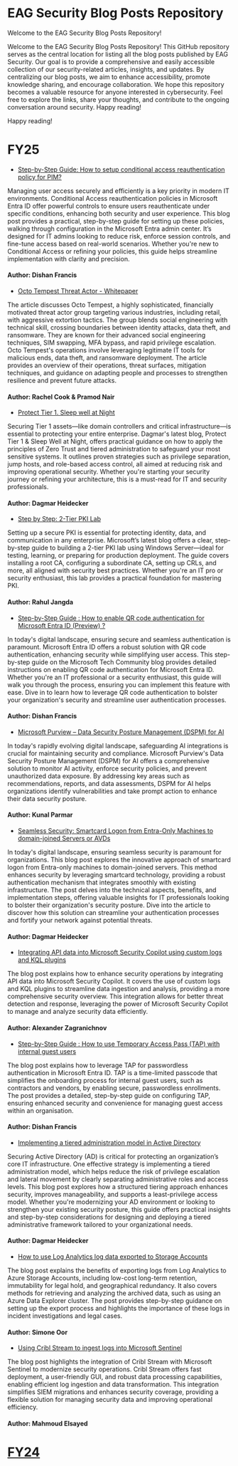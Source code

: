 # EAG Security Blog Posts Repository

Welcome to the EAG Security Blog Posts Repository!

Welcome to the EAG Security Blog Posts Repository! This GitHub repository serves as the central location for listing all the blog posts published by EAG Security. Our goal is to provide a comprehensive and easily accessible collection of our security-related articles, insights, and updates. By centralizing our blog posts, we aim to enhance accessibility, promote knowledge sharing, and encourage collaboration. We hope this repository becomes a valuable resource for anyone interested in cybersecurity. Feel free to explore the links, share your thoughts, and contribute to the ongoing conversation around security. Happy reading!

Happy reading!

# FY25

- [Step-by-Step Guide: How to setup conditional access reauthentication policy for PIM?](https://techcommunity.microsoft.com/blog/itopstalkblog/step-by-step-guide-how-to-setup-conditional-access-reauthentication-policy-for-p/4421881)

Managing user access securely and efficiently is a key priority in modern IT environments. Conditional Access reauthentication policies in Microsoft Entra ID offer powerful controls to ensure users reauthenticate under specific conditions, enhancing both security and user experience. This blog post provides a practical, step-by-step guide for setting up these policies, walking through configuration in the Microsoft Entra admin center. It’s designed for IT admins looking to reduce risk, enforce session controls, and fine-tune access based on real-world scenarios. Whether you're new to Conditional Access or refining your policies, this guide helps streamline implementation with clarity and precision.

#### Author: Dishan Francis

- [Octo Tempest Threat Actor - Whitepaper](https://github.com/microsoft/eagsecurityblog/blob/main/Octo%20Tempest%20WP%20v1.docx)

The article discusses Octo Tempest, a highly sophisticated, financially motivated threat actor group targeting various industries, including retail, with aggressive extortion tactics. The group blends social engineering with technical skill, crossing boundaries between identity attacks, data theft, and ransomware. They are known for their advanced social engineering techniques, SIM swapping, MFA bypass, and rapid privilege escalation. Octo Tempest's operations involve leveraging legitimate IT tools for malicious ends, data theft, and ransomware deployment. The article provides an overview of their operations, threat surfaces, mitigation techniques, and guidance on adapting people and processes to strengthen resilience and prevent future attacks.

#### Author: Rachel Cook & Pramod Nair

- [Protect Tier 1. Sleep well at Night](https://techcommunity.microsoft.com/blog/CoreInfrastructureandSecurityBlog/protect-tier-1-sleep-well-at-night-/4418653?previewMessage=true)

Securing Tier 1 assets—like domain controllers and critical infrastructure—is essential to protecting your entire enterprise. Dagmar's latest blog, Protect Tier 1 & Sleep Well at Night, offers practical guidance on how to apply the principles of Zero Trust and tiered administration to safeguard your most sensitive systems. It outlines proven strategies such as privilege separation, jump hosts, and role-based access control, all aimed at reducing risk and improving operational security. Whether you're starting your security journey or refining your architecture, this is a must-read for IT and security professionals.

#### Author: Dagmar Heidecker

- [Step by Step: 2-Tier PKI Lab](https://techcommunity.microsoft.com/blog/microsoft-security-blog/step-by-step-2-tier-pki-lab/4413982)

Setting up a secure PKI is essential for protecting identity, data, and communication in any enterprise. Microsoft’s latest blog offers a clear, step-by-step guide to building a 2-tier PKI lab using Windows Server—ideal for testing, learning, or preparing for production deployment. The guide covers installing a root CA, configuring a subordinate CA, setting up CRLs, and more, all aligned with security best practices. Whether you're an IT pro or security enthusiast, this lab provides a practical foundation for mastering PKI.

#### Author: Rahul Jangda

- [Step-by-Step Guide : How to enable QR code authentication for Microsoft Entra ID (Preview) ?](https://techcommunity.microsoft.com/blog/itopstalkblog/step-by-step-guide--how-to-enable-qr-code-authentication-for-microsoft-entra-id-/4393286)

In today's digital landscape, ensuring secure and seamless authentication is paramount. Microsoft Entra ID offers a robust solution with QR code authentication, enhancing security while simplifying user access. This step-by-step guide on the Microsoft Tech Community blog provides detailed instructions on enabling QR code authentication for Microsoft Entra ID. Whether you're an IT professional or a security enthusiast, this guide will walk you through the process, ensuring you can implement this feature with ease. Dive in to learn how to leverage QR code authentication to bolster your organization's security and streamline user authentication processes.

#### Author: Dishan Francis

- [Microsoft Purview – Data Security Posture Management (DSPM) for AI](https://techcommunity.microsoft.com/blog/azurepurviewblog/microsoft-purview-%E2%80%93-data-security-posture-management-dspm-for-ai/4394685)

In today's rapidly evolving digital landscape, safeguarding AI integrations is crucial for maintaining security and compliance. Microsoft Purview's Data Security Posture Management (DSPM) for AI offers a comprehensive solution to monitor AI activity, enforce security policies, and prevent unauthorized data exposure. By addressing key areas such as recommendations, reports, and data assessments, DSPM for AI helps organizations identify vulnerabilities and take prompt action to enhance their data security posture. 

#### Author: Kunal Parmar

- [Seamless Security: Smartcard Logon from Entra-Only Machines to domain-joined Servers or AVDs](https://techcommunity.microsoft.com/blog/coreinfrastructureandsecurityblog/seamless-security-smartcard-logon-from-entra-only-machines-to-domain-joined-serv/4381789)

In today's digital landscape, ensuring seamless security is paramount for organizations. This blog post explores the innovative approach of smartcard logon from Entra-only machines to domain-joined servers. This method enhances security by leveraging smartcard technology, providing a robust authentication mechanism that integrates smoothly with existing infrastructure. The post delves into the technical aspects, benefits, and implementation steps, offering valuable insights for IT professionals looking to bolster their organization's security posture. Dive into the article to discover how this solution can streamline your authentication processes and fortify your network against potential threats.

#### Author: Dagmar Heidecker

- [Integrating API data into Microsoft Security Copilot using custom logs and KQL plugins](https://techcommunity.microsoft.com/blog/microsoft-security-blog/integrating-api-data-into-microsoft-security-copilot-using-custom-logs-and-kql-p/4382024?previewMessage=true)

The blog post explains how to enhance security operations by integrating API data into Microsoft Security Copilot. It covers the use of custom logs and KQL plugins to streamline data ingestion and analysis, providing a more comprehensive security overview. This integration allows for better threat detection and response, leveraging the power of Microsoft Security Copilot to manage and analyze security data efficiently.

#### Author: Alexander Zagranichnov

- [Step-by-Step Guide : How to use Temporary Access Pass (TAP) with internal guest users](https://techcommunity.microsoft.com/blog/itopstalkblog/step-by-step-guide--how-to-use-temporary-access-pass-tap-with-internal-guest-use/4365541)

The blog post explains how to leverage TAP for passwordless authentication in Microsoft Entra ID. TAP is a time-limited passcode that simplifies the onboarding process for internal guest users, such as contractors and vendors, by enabling secure, passwordless enrollments. The post provides a detailed, step-by-step guide on configuring TAP, ensuring enhanced security and convenience for managing guest access within an organisation.

#### Author: Dishan Francis

- [Implementing a tiered administration model in Active Directory](https://blog.quest.com/implementing-a-tiered-administration-model-in-active-directory/?utm_campaign=Oktopost-MPM+BLOGS+&utm_content=Oktopost-linkedin&utm_medium=social&utm_source=linkedin)

Securing Active Directory (AD) is critical for protecting an organization’s core IT infrastructure. One effective strategy is implementing a tiered administration model, which helps reduce the risk of privilege escalation and lateral movement by clearly separating administrative roles and access levels. This blog post explores how a structured tiering approach enhances security, improves manageability, and supports a least-privilege access model. Whether you're modernizing your AD environment or looking to strengthen your existing security posture, this guide offers practical insights and step-by-step considerations for designing and deploying a tiered administrative framework tailored to your organizational needs.

#### Author: Dagmar Heidecker

- [How to use Log Analytics log data exported to Storage Accounts](https://techcommunity.microsoft.com/blog/microsoft-security-blog/how-to-use-log-analytics-log-data-exported-to-storage-accounts/4264045)

The blog post explains the benefits of exporting logs from Log Analytics to Azure Storage Accounts, including low-cost long-term retention, immutability for legal hold, and geographical redundancy. It also covers methods for retrieving and analyzing the archived data, such as using an Azure Data Explorer cluster. The post provides step-by-step guidance on setting up the export process and highlights the importance of these logs in incident investigations and legal cases.

#### Author: Simone Oor

- [Using Cribl Stream to ingest logs into Microsoft Sentinel](https://techcommunity.microsoft.com/blog/microsoftsentinelblog/using-cribl-stream-to-ingest-logs-into-microsoft-sentinel/4179790)

The blog post highlights the integration of Cribl Stream with Microsoft Sentinel to modernize security operations. Cribl Stream offers fast deployment, a user-friendly GUI, and robust data processing capabilities, enabling efficient log ingestion and data transformation. This integration simplifies SIEM migrations and enhances security coverage, providing a flexible solution for managing security data and improving operational efficiency.

#### Author: Mahmoud Elsayed

# [FY24](FY24.md)
